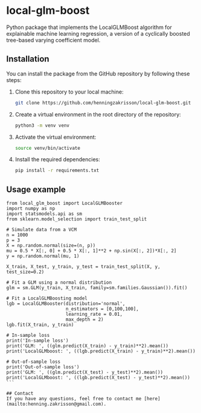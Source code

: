 # local-glm-boost
Python package that implements the LocalGLMBoost algorithm for explainable machine learning regression, a version
of a cyclically boosted tree-based varying coefficient model.

## Installation
You can install the package from the GitHub repository by following these steps:

1. Clone this repository to your local machine:
    ```bash
    git clone https://github.com/henningzakrisson/local-glm-boost.git
    ```
2. Create a virtual environment in the root directory of the repository:
    ```bash
    python3 -m venv venv
    ```
3. Activate the virtual environment:
    ```bash
    source venv/bin/activate
    ```
4. Install the required dependencies:
    ```bash
    pip install -r requirements.txt
    ```
## Usage example
````
from local_glm_boost import LocalGLMBooster
import numpy as np
import statsmodels.api as sm
from sklearn.model_selection import train_test_split

# Simulate data from a VCM
n = 1000
p = 3
X = np.random.normal(size=(n, p))
mu = 0.5 * X[:, 0] + 0.5 * X[:, 1]**2 + np.sin(X[:, 2])*X[:, 2]
y = np.random.normal(mu, 1)

X_train, X_test, y_train, y_test = train_test_split(X, y, test_size=0.2)

# Fit a GLM using a normal distribution
glm = sm.GLM(y_train, X_train, family=sm.families.Gaussian()).fit()

# Fit a LocalGLMBoosting model
lgb = LocalGLMBooster(distribution='normal',
                      n_estimators = [0,100,100],
                      learning_rate = 0.01,
                      max_depth = 2)
lgb.fit(X_train, y_train)

# In-sample loss
print('In-sample loss')
print('GLM: ', ((glm.predict(X_train) - y_train)**2).mean())
print('LocalGLMboost: ', ((lgb.predict(X_train) - y_train)**2).mean())

# Out-of-sample loss
print('Out-of-sample loss')
print('GLM: ', ((glm.predict(X_test) - y_test)**2).mean())
print('LocalGLMboost: ', ((lgb.predict(X_test) - y_test)**2).mean())
```

## Contact
If you have any questions, feel free to contact me [here](mailto:henning.zakrisson@gmail.com).

